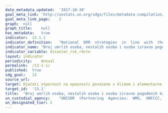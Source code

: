 ```yaml
---
date_metadata_updated:	'2017-10-30'
goal_meta_link:	'http://unstats.un.org/sdgs/files/metadata-compilation/Metadata-Goal-13.pdf'
goal_meta_link_page:	2
graph:	null
graph_title:	null
has_metadata:	true
indicator:	13.1.1
indicator_definition:	"National  DRR  strategies  in  line  with  the  Sendai  Framework  for  Disaster  Risk  Reduction  2015-2030:  national  disaster  risk  reduction  strategies  and  plans,  across  different  timescales  with  targets,  indicators  and  time  frames,  aimed  at  preventing  the  creation  of  risk,  the  reduction  of  existing  risk  and  the  strengthening  of  economic,  social,  health  and  environmental  resilience  (Sendai  Framework,  para  27(b)).  In  the  Sendai  Framework,  link  with  DRR  and  climate  change  adaptation  is  strongly  advocated.  Note:  the  DRR  strategies  need  to  be  based  on  risk  information  and  assessments.  Country:  A  nation  with  its  own  government,  occupying  a  particular  territory  \tNote:  Terminology  will  be  discussed  and  finalized  in  the  Open-ended  Intergovernmental  Working  Group  for  Sendai  Framework  for  Disaster  Risk  Reduction."
indicator_name:	"Broj umrlih osoba, nestalih osoba i osoba izravno pogođenih katastrofama na 100 000 stanovnika"
indicator_variable:	disaster_rsk_rdctn
layout:	indicator
periodicity:	Annual
permalink:	/13-1-1/
published:	true
sdg_goal:	13
source_url:	
target:	Ojačati otpornost na opasnosti povezane s klimom i elementarne nepogode u svim zemljama
target_id:	'13.1'
title:	"Broj umrlih osoba, nestalih osoba i osoba izravno pogođenih katastrofama na 100 000 stanovnika"
un_custodial_agency:	"UNISDR  (Partnering  Agencies:  WMO,  UNFCCC,  UNEP)"
un_designated_tier:	2
---
```

